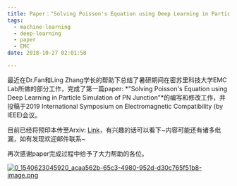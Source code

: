 ```yaml
---
title: Paper："Solving Poisson's Equation using Deep Learning in Particle Simulation of PN Junction"
tags:
  - machine-learning
  - deep-learning
  - paper
  - EMC
date: 2018-10-27 02:01:58

---
```


最近在Dr.Fan和Ling Zhang学长的帮助下总结了暑研期间在密苏里科技大学EMC Lab所做的部分工作，完成了第一篇paper: *"Solving Poisson's Equation using Deep Learning in Particle Simulation of PN Junction"*的编写和修改工作，并投稿于2019 International Symposium on Electromagnetic Compatibility (by IEEE)会议。

目前已经将预印本传至Arxiv: [Link](https://arxiv.org/abs/1810.10192)，有兴趣的话可以看下~内容可能还有诸多纰漏，如有发现欢迎邮件联系~

再次感谢paper完成过程中给予了大力帮助的各位。

[![0_1540623045920_acaa562b-65c3-4980-952d-d30c765f51b8-image.png](https://bbs.dian.org.cn/assets/uploads/files/1540623051128-acaa562b-65c3-4980-952d-d30c765f51b8-image-resized.png)](1540623051128-acaa562b-65c3-4980-952d-d30c765f51b8-image.png)

